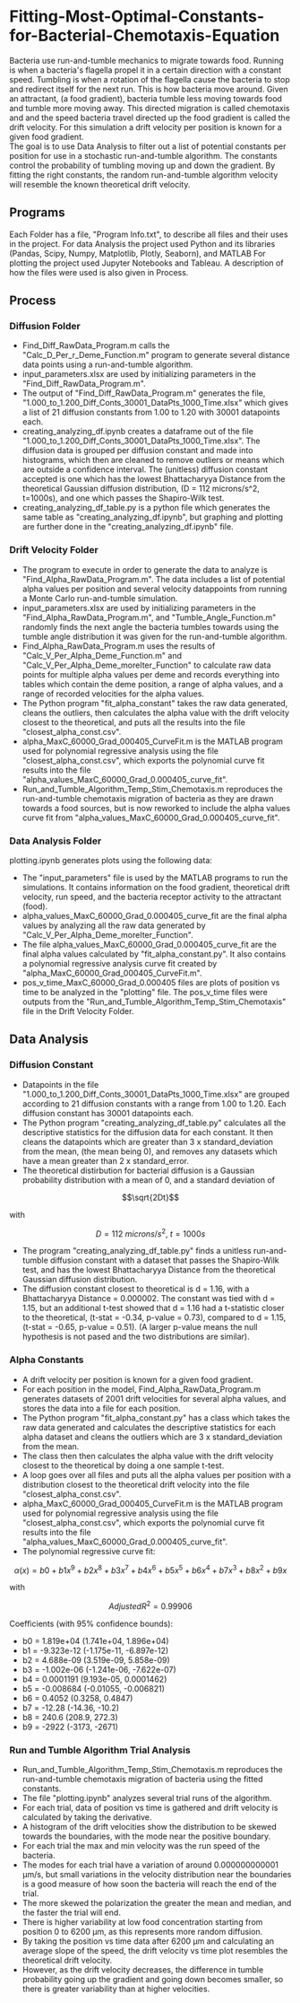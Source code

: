 # Fitting-Most-Optimal-Constants-for-Bacterial-Chemotaxis-Equation
Bacteria use run-and-tumble mechanics to migrate towards food.  Running is when a bacteria's flagella propel it in a certain direction
with a constant speed.  Tumbling is when a rotation of the flagella cause the bacteria to stop and redirect itself for the next run.
This is how bacteria move around.  Given an attractant, (a food gradient), bacteria tumble less moving towards food and tumble more moving away.
This directed migration is called chemotaxis and and the speed bacteria travel directed up the food gradient is called the drift velocity.
For this simulation a drift velocity per position is known for a given food gradient.  
The goal is to use Data Analysis to filter out a list of potential constants per position for use in a stochastic run-and-tumble algorithm.
The constants control the probability of tumbling moving up and down the gradient.
By fitting the right constants, the random run-and-tumble algorithm velocity will resemble the known theoretical drift velocity.

## Programs
Each Folder has a file, "Program Info.txt", to describe all files and their uses in the project.
For data Analysis the project used Python and its libraries (Pandas, Scipy, Numpy, Matplotlib, Plotly, Seaborn), and MATLAB
For plotting the project used Jupyter Notebooks and Tableau.
A description of how the files were used is also given in Process.

## Process
### Diffusion Folder
- Find_Diff_RawData_Program.m calls the "Calc_D_Per_r_Deme_Function.m" program to generate
several distance data points using a run-and-tumble algorithm.
- input_parameters.xlsx are used by initializing parameters in the "Find_Diff_RawData_Program.m".
- The output of "Find_Diff_RawData_Program.m" generates the file,
"1.000_to_1.200_Diff_Conts_30001_DataPts_1000_Time.xlsx" which gives a list of 21 diffusion
constants from 1.00 to 1.20 with 30001 datapoints each.
- creating_analyzing_df.ipynb creates a dataframe out of the file "1.000_to_1.200_Diff_Conts_30001_DataPts_1000_Time.xlsx".
The diffusion data is grouped per diffusion constant and made into histograms, 
which then are cleaned to remove outliers or means which are outside a confidence interval.
The (unitless) diffusion constant accepted is one which has the lowest Bhattacharyya Distance from the theoretical 
Gaussian diffusion distribution, (D = 112 microns/s^2, t=1000s), and one which passes the Shapiro-Wilk test.
- creating_analyzing_df_table.py is a python file which generates the same table as "creating_analyzing_df.ipynb", but
graphing and plotting are further done in the "creating_analyzing_df.ipynb" file.

### Drift Velocity Folder
- The program to execute in order to generate the data to analyze is "Find_Alpha_RawData_Program.m". 
The data includes a list of potential alpha values per position and several velocity datappoints
from running a Monte Carlo run-and-tumble simulation.
- input_parameters.xlsx are used by initializing parameters in the "Find_Alpha_RawData_Program.m",
and "Tumble_Angle_Function.m" randomly finds the next angle the bacteria tumbles towards using the 
tumble angle distribution it was given for the run-and-tumble algorithm.
- Find_Alpha_RawData_Program.m uses the results of "Calc_V_Per_Alpha_Deme_Function.m" and 
"Calc_V_Per_Alpha_Deme_moreIter_Function" to calculate raw data points for multiple alpha 
values per deme and records everything into tables which contain the deme position, 
a range of alpha values, and a range of recorded velocities for the alpha values.
- The Python program "fit_alpha_constant" takes the raw data generated, cleans the outliers, 
then calculates the alpha value with the drift velocity closest to the theoretical, 
and puts all the results into the file "closest_alpha_const.csv".
- alpha_MaxC_60000_Grad_000405_CurveFit.m is the MATLAB program used for polynomial regressive analysis using
the file "closest_alpha_const.csv", which exports the polynomial curve fit results into the file
"alpha_values_MaxC_60000_Grad_0.000405_curve_fit".
- Run_and_Tumble_Algorithm_Temp_Stim_Chemotaxis.m reproduces the run-and-tumble chemotaxis migration of bacteria
as they are drawn towards a food sources, but is now reworked to include the alpha values curve fit 
from "alpha_values_MaxC_60000_Grad_0.000405_curve_fit".

### Data Analysis Folder
plotting.ipynb generates plots using the following data:
- The "input_parameters" file is used by the MATLAB programs to run the simulations.  It contains information on the
food gradient, theoretical drift velocity, run speed, and the bacteria receptor activity to the attractant (food).
- alpha_values_MaxC_60000_Grad_0.000405_curve_fit are the final alpha values by analyzing all the raw
data generated by "Calc_V_Per_Alpha_Deme_moreIter_Function".  
- The file alpha_values_MaxC_60000_Grad_0.000405_curve_fit are the final alpha values calculated by "fit_alpha_constant.py".
It also contains a polynomial regressive analysis curve fit created by "alpha_MaxC_60000_Grad_000405_CurveFit.m".
- pos_v_time_MaxC_60000_Grad_0.000405 files are plots of position vs time to be analyzed in the "plotting" file.
The pos_v_time files were outputs from the "Run_and_Tumble_Algorithm_Temp_Stim_Chemotaxis" file in the Drift Velocity Folder.

## Data Analysis
### Diffusion Constant
- Datapoints in the file "1.000_to_1.200_Diff_Conts_30001_DataPts_1000_Time.xlsx" are grouped according to 21 diffusion constants 
with a range from 1.00 to 1.20.  Each diffusion constant has 30001 datapoints each.
- The Python program "creating_analyzing_df_table.py" calculates all the descriptive statistics for the diffusion data for each constant.
It then cleans the datapoints which are greater than 3 x standard_deviation from the mean, (the mean being 0), 
and removes any datasets which have a mean greater than 2 x standard_error.
- The theoretical distirbution for bacterial diffusion is a Gaussian probability distribution with a mean of 0, 
and a standard deviation of
```math
\sqrt{2Dt}
```
with
```math
D = 112\ microns/s^2,\ t = 1000s
```
- The program "creating_analyzing_df_table.py" finds a unitless run-and-tumble diffusion constant with a dataset that passes the Shapiro-Wilk test,
and has the lowest Bhattacharyya Distance from the theoretical Gaussian diffusion distribution.
- The diffusion constant closest to theoretical is d = 1.16, with a Bhattacharyya Distance = 0.000002.  The constant was tied with d = 1.15,
but an additional t-test showed that d = 1.16 had a t-statistic closer to the theoretical, (t-stat = -0.34, p-value = 0.73), 
compared to d = 1.15, (t-stat = -0.65, p-value = 0.51).  (A larger p-value means the null hypothesis is not pased and the two distributions are similar).

### Alpha Constants
- A drift velocity per position is known for a given food gradient.  
- For each position in the model, Find_Alpha_RawData_Program.m generates datasets of 2001 drift velocities for
several alpha values, and stores the data into a file for each position.
- The Python program "fit_alpha_constant.py" has a class which takes the raw data generated and calculates the descriptive statistics for each alpha dataset
 and cleans the outliers which are 3 x standard_deviation from the mean.
- The class then then calculates the alpha value with the drift velocity closest to the theoretical by doing a one sample t-test.
- A loop goes over all files and puts all the alpha values per position with a distribution closest to the theoretical drift velocity into the file "closest_alpha_const.csv".
- alpha_MaxC_60000_Grad_000405_CurveFit.m is the MATLAB program used for polynomial regressive analysis using the file "closest_alpha_const.csv", 
which exports the polynomial curve fit results into the file "alpha_values_MaxC_60000_Grad_0.000405_curve_fit".
- The polynomial regressive curve fit:

```math
α(x) = b0 + b1x^9 + b2x^8 + b3x^7 + b4x^6 + b5x^5 + b6x^4 + b7x^3 + b8x^2 + b9x
```

with 
```math
Adjusted R^2=0.99906
```

Coefficients (with 95% confidence bounds):
- b0 =   1.819e+04  (1.741e+04, 1.896e+04)
- b1 =  -9.323e-12  (-1.175e-11, -6.897e-12)
- b2 =   4.688e-09  (3.519e-09, 5.858e-09)
- b3 =  -1.002e-06  (-1.241e-06, -7.622e-07)
- b4 =   0.0001191  (9.193e-05, 0.0001462)
- b5 =   -0.008684  (-0.01055, -0.006821)
- b6 =      0.4052  (0.3258, 0.4847)
- b7 =      -12.28  (-14.36, -10.2)
- b8 =       240.6  (208.9, 272.3)
- b9 =       -2922  (-3173, -2671)

### Run and Tumble Algorithm Trial Analysis
- Run_and_Tumble_Algorithm_Temp_Stim_Chemotaxis.m reproduces the run-and-tumble chemotaxis migration of bacteria using the fitted constants.
- The file "plotting.ipynb" analyzes several trial runs of the algorithm.
- For each trial, data of position vs time is gathered and drift velocity is calculated by taking the derivative.
- A histogram of the drift velocities show the distribution to be skewed towards the boundaries, with the mode near the positive boundary.
- For each trial the max and min velocity was the run speed of the bacteria.
- The modes for each trial have a variation of around 0.000000000001 µm/s, but small variations in the velocity distribution near the boundaries
is a good measure of how soon the bacteria will reach the end of the trial.
- The more skewed the polarization the greater the mean and median, and the faster the trial will end.
- There is higher variability at low food concentration starting from position 0 to 6200 µm, as this represents more random diffusion.
- By taking the position vs time data after 6200 µm and calculating an average slope of the speed, the drift velocity vs time plot resembles the 
theoretical drift velocity.
- However, as the drift velocity decreases, the difference in tumble probability going up the gradient and going down becomes smaller, 
so there is greater variability than at higher velocities.
